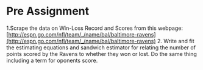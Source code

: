 Pre Assignment
========

1.Scrape the data on Win-Loss Record and Scores from this webpage: [http://espn.go.com/nfl/team/_/name/bal/baltimore-ravens](http://espn.go.com/nfl/team/_/name/bal/baltimore-ravens)
2. Write and fit the estimating equations and sandwich estimator for relating the number of points scored by the Ravens to whether they won or lost. Do the same thing including a term for oponents score. 


